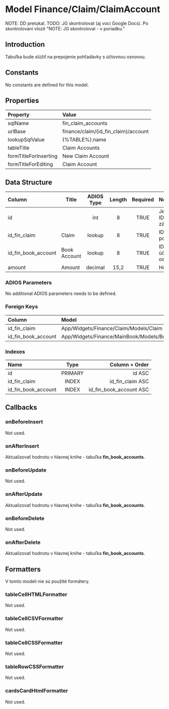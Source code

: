 # Model Finance/Claim/ClaimAccount

NOTE: DD pretukal.
TODO: JG skontrolovat (aj voci Google Docs). Po skontrolovani vlozit "NOTE: JG skontroloval - v poriadku."

## Introduction

Tabuľka bude slúžiť na prepojenie pohľadávky s účtovnou osnovou.

## Constants

No constants are defined for this model.

## Properties

| Property              | Value                                |
| :-------------------- | :----------------------------------- |
| sqlName               | fin_claim_accounts                   |
| urlBase               | finance/claim/{id_fin_claim}/account |
| lookupSqlValue        | {%TABLE%}.name                       |
| tableTitle            | Claim Accounts                       |
| formTitleForInserting | New Claim Account                    |
| formTitleForEditing   | Claim Account                        |

## Data Structure

| Column              | Title        | ADIOS Type | Length | Required | Notes                     |
| :------------------ | ------------ | :--------: | :----: | :------: | :------------------------ |
| id                  |              |    int     |   8    |   TRUE   | Jedinečné ID záznamu      |
| id_fin_claim        | Claim        |   lookup   |   8    |   TRUE   | ID pohľadávky             |
| id_fin_book_account | Book Account |   lookup   |   8    |   TRUE   | ID účtu z účtovnej osnovy |
| amount              | Amount       |  decimal   |  15,2  |   TRUE   | Hodnota                   |

### ADIOS Parameters

No additional ADIOS parameters needs to be defined.

### Foreign Keys

| Column              | Model                                           | Relation | OnUpdate | OnDelete |
| :------------------ | :---------------------------------------------- | :------: | -------- | -------- |
| id_fin_claim        | App/Widgets/Finance/Claim/Models/Claim          |   1:N    | Cascade  | Restrict |
| id_fin_book_account | App/Widgets/Finance/MainBook/Models/BookAccount |   1:N    | Cascade  | Restrict |

### Indexes

| Name                |  Type   |          Column + Order |
| :------------------ | :-----: | ----------------------: |
| id                  | PRIMARY |                  id ASC |
| id_fin_claim        |  INDEX  |        id_fin_claim ASC |
| id_fin_book_account |  INDEX  | id_fin_book_account ASC |

## Callbacks

### onBeforeInsert

Not used.

### onAfterInsert

Aktualizovať hodnotu v hlavnej knihe - tabuľka **fin_book_accounts**.

### onBeforeUpdate

Not used.

### onAfterUpdate

Aktualizovať hodnotu v hlavnej knihe - tabuľka **fin_book_accounts**.

### onBeforeDelete

Not used.

### onAfterDelete

Aktualizovať hodnotu v hlavnej knihe - tabuľka **fin_book_accounts**.

## Formatters

V tomto modeli nie sú použité formátery.

### tableCellHTMLFormatter

Not used.

### tableCellCSVFormatter

Not used.

### tableCellCSSFormatter

Not used.

### tableRowCSSFormatter

Not used.

### cardsCardHtmlFormatter

Not used.
